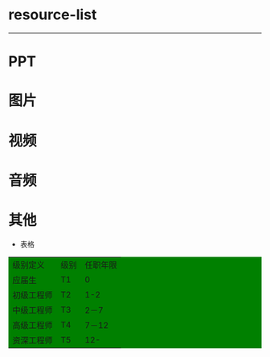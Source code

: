 # resource-list  
---
# PPT
# 图片
# 视频
# 音频
其他
=  
- 表格
<table border="0" cellpadding="10" bgcolor="green"  cellspacing="0" style="border-collapse:collapse;">
   <tr>
      <td>级别定义</td>
      <td>级别</td>
      <td>任职年限</td>
   </tr>
   <tr>
      <td>应届生</td>
      <td>T1</td>
      <td>0</td>     
   </tr>
   <tr>
      <td>初级工程师</td>
      <td>T2</td>
      <td>1-2</td>
   </tr>
   <tr>
      <td>中级工程师</td>
      <td>T3</td>
      <td>2－7</td>
   </tr>
   <tr>
      <td>高级工程师</td>
      <td>T4</td>
      <td>7－12</td>
   </tr>
   <tr>
      <td>资深工程师</td>
      <td>T5</td>
      <td>12-</td>
   </tr>   
</table>
